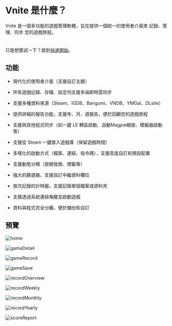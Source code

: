 # Vnite 是什麼？

Vnite 是一個多功能的遊戲管理軟體，旨在提供一個統一的使用者介面來 記錄、管理、同步 您的遊戲旅程。

<div class="tip custom-block" style="padding-top: 8px">

只是想嘗試一下？跳到[快速開始](./getting-started)。

</div>

## 功能

- 現代化的使用者介面（支援自訂主題）

- 所有遊戲記錄、存檔、設定均支援多端即時雲同步

- 支援多種資料來源（Steam、IGDB、Bangumi、VNDB、YMGal、DLsite）

- 提供詳細的報告功能，支援年、月、週報告，便於回顧您的遊戲旅程

- 支援與其他程式同步（如一鍵 LE 轉區啟動、自動Magpie縮放、模擬器啟動等）

- 支援從 Steam 一鍵匯入遊戲庫（保留遊戲時間）

- 多樣化的啟動方式（檔案、連結、指令碼），支援高度自訂和預設配置

- 支援動態分類（按開發商、標籤等）

- 強大的篩選器，支援自訂中繼資料欄位

- 按次記錄的計時器，支援記錄單個檔案或資料夾

- 支援透過系統連結喚醒並啟動遊戲

- 資料與程式完全分離，便於備份和自訂

## 預覽

![home](https://img.timero.xyz/i/2025/04/02/67ecefcab9ec7.webp)

![gameDetail](https://img.timero.xyz/i/2025/04/02/67ecefde5b5d8.webp)

![gameRecord](https://img.timero.xyz/i/2025/04/02/67eceff02f2d1.webp)

![gameSave](https://img.timero.xyz/i/2025/04/02/67ecf00a19afc.webp)

![recordOverview](https://img.timero.xyz/i/2025/04/02/67ecf018111f7.webp)

![recordWeekly](https://img.timero.xyz/i/2025/04/02/67ecf024f2aee.webp)

![recordMonthly](https://img.timero.xyz/i/2025/04/02/67ecf02fde090.webp)

![recordYearly](https://img.timero.xyz/i/2025/04/02/67ecf03a9e42b.webp)

![scoreReport](https://img.timero.xyz/i/2025/04/02/67ecf045b3382.webp)
